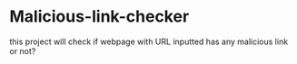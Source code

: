 # Malicious-link-checker
this project will check if webpage with URL inputted has any malicious link or not?
